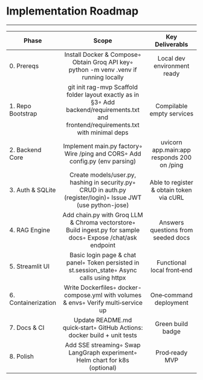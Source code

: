 # Implementation Roadmap
------------------------
| Phase     | Scope | Key Deliverabls|
| --------- |:-----:|:--------------:|
| 0. Prereqs| Install Docker & Compose◦ Obtain Groq API key◦ python -m venv .venv if running locally | Local dev environment ready|
|1. Repo Bootstrap|git init rag-mvp Scaffold folder layout exactly as in §3◦ Add backend/requirements.txt and frontend/requirements.txt with minimal deps|Compilable empty services|
|2. Backend Core|Implement main.py factory◦ Wire /ping and CORS◦ Add config.py (env parsing)|uvicorn app.main:app responds 200 on /ping|
|3. Auth & SQLite|Create models/user.py, hashing in security.py◦ CRUD in auth.py (register/login)◦ Issue JWT (use python-jose)|Able to register & obtain token via cURL|
|4. RAG Engine|Add chain.py with Groq LLM & Chroma vectorstore◦ Build ingest.py for sample docs◦ Expose /chat/ask endpoint|Answers questions from seeded docs|
|5. Streamlit UI|Basic login page & chat panel◦ Token persisted in st.session_state◦ Async calls using httpx|Functional local front‑end|
|6. Containerization|Write Dockerfiles◦ docker-compose.yml with volumes & envs◦ Verify multi‑service up|One‑command deployment|
|7. Docs & CI|Update README.md quick‑start◦ GitHub Actions: docker build + unit tests|Green build badge|
|8. Polish|Add SSE streaming◦ Swap LangGraph experiment◦ Helm chart for k8s (optional)|Prod‑ready MVP|

